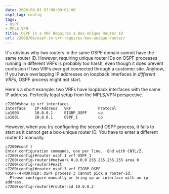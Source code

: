 ```yaml
---
date: 2008-08-01 07:00:00+02:00
ospf_tag: config
tags:
- OSPF
- MPLS VPN
title: OSPF in a VRF Requires a Box-Unique Router ID
url: /2008/08/ospf-in-vrf-requires-box-unique-router/
---
```

It's obvious why two routers in the same OSPF domain cannot have the same router ID. However, requiring unique router IDs on OSPF processes running in different VRFs is probably too harsh, even though it does prevent confusion if two VRFs ever get connected through a customer site. Anyhow, if you have overlapping IP addresses on loopback interfaces in *different VRFs*, OSPF process might not start.
<!--more-->
Here's a short example: two VRFs have loopback interfaces with the same IP address. Perfectly legal setup from the MPLS/VPN perspective.

``` code
c7200#show ip vrf interfaces
Interface    IP-Address   VRF            Protocol
Lo1003       10.0.0.1     EIGRP_OSPF     up
Lo1001       10.0.0.1     OSPF_1         up
```

However, when you try configuring the second OSPF process, it fails to start as it cannot get a box-unique router ID. You have to enter a different router ID manually.

``` code
c7200#conf t
Enter configuration commands, one per line.  End with CNTL/Z.
c7200(config)#router ospf 1 vrf OSPF_1
c7200(config-router)#network 0.0.0.0 255.255.255.255 area 0
c7200(config-router)#exit
c7200(config)#router ospf 3 vrf EIGRP_OSPF
%OSPF-4-NORTRID: OSPF process 3 cannot pick a router-id.
  Please configure manually or bring up an interface with an ip address.
c7200(config-router)#router-id 10.0.0.2
```
